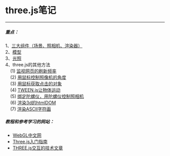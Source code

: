 # three.js笔记
---

##### 重点：
1、[三大组件（场景、照相机、渲染器）](doc/1.md)  
2、[模型](doc/2.md)  
3、[光照](doc/3.md)  
4、three.js的其他方法  
&nbsp;&nbsp;&nbsp;&nbsp;(1) [监视网页的刷新频率](doc/4.1.md)  
&nbsp;&nbsp;&nbsp;&nbsp;(2) [用鼠标控制照像机的角度](doc/4.2.md)  
&nbsp;&nbsp;&nbsp;&nbsp;(3) [用鼠标获取点击的对象](doc/4.3.md)  
&nbsp;&nbsp;&nbsp;&nbsp;(4) [TWEEN.js让物体运动](doc/4.4.md)  
&nbsp;&nbsp;&nbsp;&nbsp;(5) [绑定陀螺仪，用陀螺仪控制照相机](doc/4.5.md)  
&nbsp;&nbsp;&nbsp;&nbsp;(6) [渲染3d的htmlDOM](doc/4.6.md)  
&nbsp;&nbsp;&nbsp;&nbsp;(7) [渲染ASCII字符画](doc/4.7.md)  

##### 教程和参考学习的网站：
* [WebGL中文网](http://www.hewebgl.com/)  
* [Three.js入门指南](http://www.ituring.com.cn/minibook/792)  
* [THREE.js交互的技术文章](http://www.ibm.com/developerworks/cn/web/wa-webgl3/)  
